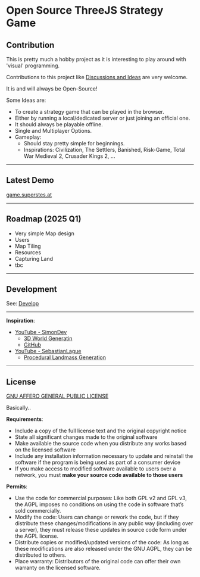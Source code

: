 # Open Source ThreeJS Strategy Game

## Contribution

This is pretty much a hobby project as it is interesting to play around with 'visual' programming.

Contributions to this project like [Discussions and Ideas](https://github.com/superstes/strategy-browser-game/discussions) are very welcome.

It is and will always be Open-Source!

Some Ideas are:
* To create a strategy game that can be played in the browser.
* Either by running a local/dedicated server or just joining an official one.
* It should always be playable offline.
* Single and Multiplayer Options.
* Gameplay:
  * Should stay pretty simple for beginnings.
  * Inspirations: Civilization, The Settlers, Banished, Risk-Game, Total War Medieval 2, Crusader Kings 2, ...

----

## Latest Demo

[game.superstes.at](https://game.superstes.at)

----

## Roadmap (2025 Q1)

* Very simple Map design
* Users
* Map Tiling
* Resources
* Capturing Land
* tbc

----

## Development

See: [Develop](https://github.com/superstes/strategy-browser-game/blob/main/Develop.md)

----

**Inspiration**:

* [YouTube - SimonDev](https://www.youtube.com/@simondev758)
  * [3D World Generatin](https://www.youtube.com/watch?v=hHGshzIXFWY&list=PLRL3Z3lpLmH3PNGZuDNf2WXnLTHpN9hXy&pp=iAQB)
  * [GitHub](https://github.com/simondevyoutube/)
* [YouTube - SebastianLague](https://www.youtube.com/@SebastianLague)
  * [Procedural Landmass Generation](https://github.com/SebLague/Procedural-Landmass-Generation)

----

## License

[GNU AFFERO GENERAL PUBLIC LICENSE](https://www.gnu.org/licenses/agpl-3.0.en.html)

Basically..

**Requirements**:

* Include a copy of the full license text and the original copyright notice
* State all significant changes made to the original software
* Make available the source code when you distribute any works based on the licensed software
* Include any installation information necessary to update and reinstall the software if the program is being used as part of a consumer device
* If you make access to modified software available to users over a network, you must **make your source code available to those users**

**Permits**:

* Use the code for commercial purposes: Like both GPL v2 and GPL v3, the AGPL imposes no conditions on using the code in software that’s sold commercially.
* Modify the code: Users can change or rework the code, but if they distribute these changes/modifications in any public way (including over a server), they must release these updates in source code form under the AGPL license.
* Distribute copies or modified/updated versions of the code: As long as these modifications are also released under the GNU AGPL, they can be distributed to others.
* Place warranty: Distributors of the original code can offer their own warranty on the licensed software.
